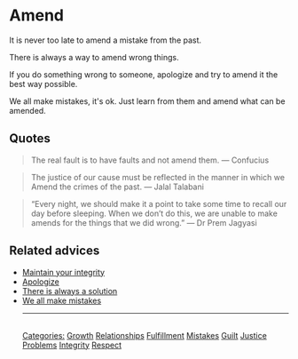 # Amend

It is never too late to amend a mistake from the past.

There is always a way to amend wrong things.

If you do something wrong to someone, apologize and try to amend it the best way possible.

We all make mistakes, it's ok. Just learn from them and amend what can be amended.

## Quotes

> The real fault is to have faults and not amend them. ― Confucius

> The justice of our cause must be reflected in the manner in which we Amend the crimes of the past. ― Jalal Talabani

> “Every night, we should make it a point to take some time to recall our day before sleeping. When we don’t do this, we are unable to make amends for the things that we did wrong.” ― Dr Prem Jagyasi

## Related advices

- [Maintain your integrity](../Maintain%20your%20integrity/index.md)
- [Apologize](../Apologize/index.md)
- [There is always a solution](../There%20is%20always%20a%20solution/index.md)
- [We all make mistakes](../We%20all%20make%20mistakes/index.md)<hr/><br/>[Categories:](../Categories/index.md) [Growth](../Categories/Growth.md) [Relationships](../Categories/Relationships.md) [Fulfillment](../Categories/Fulfillment.md) [Mistakes](../Categories/Mistakes.md) [Guilt](../Categories/Guilt.md) [Justice](../Categories/Justice.md) [Problems](../Categories/Problems.md) [Integrity](../Categories/Integrity.md) [Respect](../Categories/Respect.md)